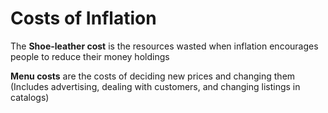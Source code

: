 # Costs of Inflation

The **Shoe-leather cost** is the resources wasted when inflation encourages people to reduce their money holdings

**Menu costs** are the costs of deciding new prices and changing them (Includes advertising, dealing with customers, and changing listings in catalogs)
